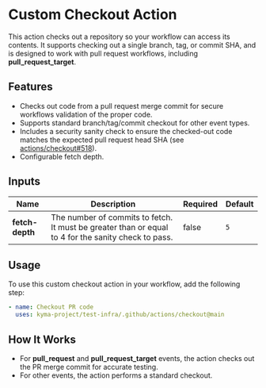 # Custom Checkout Action

This action checks out a repository so your workflow can access its contents. It supports checking out a single branch, tag, or commit SHA, and is designed to work with pull request workflows, including **pull_request_target**.

## Features
- Checks out code from a pull request merge commit for secure workflows validation of the proper code.
- Supports standard branch/tag/commit checkout for other event types.
- Includes a security sanity check to ensure the checked-out code matches the expected pull request head SHA (see [actions/checkout#518](https://github.com/actions/checkout/issues/518)).
- Configurable fetch depth.

## Inputs
| Name         | Description                                                      | Required | Default |
|--------------|------------------------------------------------------------------|----------|---------|
| **fetch-depth**  | The number of commits to fetch. It must be greater than or equal to 4 for the sanity check to pass.      | false    | `5`      |

## Usage
To use this custom checkout action in your workflow, add the following step:
```yaml
- name: Checkout PR code
  uses: kyma-project/test-infra/.github/actions/checkout@main
```

## How It Works
- For **pull_request** and **pull_request_target** events, the action checks out the PR merge commit for accurate testing.
- For other events, the action performs a standard checkout.

